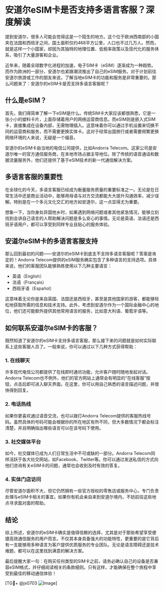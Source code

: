 # 安道尔eSIM卡是否支持多语言客服？深度解读

提到安道尔，很多人可能会觉得这是一个陌生的地方。这个位于欧洲西南部的小国夹在法国和西班牙之间，国土面积仅约468平方公里，人口也不过几万人。然而，就是这样一个小国家，却因为其独特的地理位置、低税率政策以及现代化的服务体系，吸引了大量游客和企业。

近年来，随着全球数字化进程的加速，电子SIM卡（eSIM）逐渐成为一种趋势。而作为欧洲的一部分，安道尔也紧跟潮流推出了自己的eSIM服务。对于计划前往安道尔旅游或工作的朋友来说，了解当地eSIM卡的功能和服务是非常重要的。那么问题来了：安道尔的eSIM卡是否支持多语言客服呢？

## 什么是eSIM？

首先，我们得简单了解一下eSIM是什么。传统SIM卡大家应该都很熟悉，它是一张小小的塑料卡片，上面存储着用户的网络运营商信息。而eSIM则是嵌入式SIM卡，直接集成在设备内部，无需物理插入。这意味着你可以通过手机设置来切换不同的运营商和服务，而不需要更换实体卡。这对于经常出国旅行或者需要频繁更换网络环境的人来说，无疑是一个福音。

安道尔的eSIM卡由当地的电信公司提供，比如Andorra Telecom。这家公司是安道尔唯一的官方通信服务商，在本地市场占据主导地位。除了传统的语音通话和数据流量服务外，他们还提供了基于eSIM技术的新一代通信解决方案。

## 多语言客服的重要性

在全球化的今天，多语言客服已经成为衡量服务质量的重要标准之一。无论是在日常生活中还是商业活动中，能够用母语与对方交流都能大大提升沟通效率，减少误解。特别是在一个多元文化交汇的地方如安道尔，这一点显得尤为重要。

想象一下，当你身处异国他乡时，如果遇到网络问题或者其他紧急情况，能够立刻找到会讲自己语言的人帮助解决问题是多么安心的事情。无论是英语、法语还是西班牙语用户，都可以享受到同样专业且贴心的服务体验。

## 安道尔eSIM卡的多语言客服支持

那么回到最初的问题——安道尔的eSIM卡到底支不支持多语言客服呢？答案是肯定的！Andorra Telecom提供的eSIM服务确实包含了多种语言的支持选项。具体来说，他们的客服团队能够熟练使用以下几种主要语言：

- 英语（English）
- 法语（Français）
- 西班牙语（Español）

这意味着无论你是来自英国、法国还是西班牙，甚至是其他国家的游客，都能够轻松地获取所需的信息和技术支持。此外，考虑到安道尔作为一个国际金融中心的地位，他们还可能额外提供其他常用语言的服务，比如意大利语、葡萄牙语等。

## 如何联系安道尔eSIM卡的客服？

既然知道了安道尔的eSIM卡支持多语言客服，那么接下来的问题就是如何实际联系上这些客服人员了。一般来说，你可以通过以下几种方式获得帮助：

### 1. 在线聊天
许多现代电信公司都提供了在线即时通讯功能，允许客户随时随地发起对话。Andorra Telecom也不例外，他们的官方网站上通常会有明显的“在线客服”按钮，点击后即可进入聊天界面。在这里，你可以用自己熟悉的语言描述问题，并很快得到回复。

### 2. 电话热线
如果你更喜欢通过语音交流，也可以拨打Andorra Telecom提供的客服热线号码。虽然具体的号码可能会根据你的所在地区有所不同，但大多数情况下都会标注清楚，并且明确指出哪些语言可以在该号码下使用。

### 3. 社交媒体平台
如今，社交媒体已成为人们日常生活中不可或缺的一部分。Andorra Telecom同样活跃于各大社交网站，如Facebook、Twitter等。你可以通过发送私信的方式向他们咨询有关eSIM卡的问题，通常也会收到及时有效的答复。

### 4. 实体门店访问
尽管安道尔面积不大，但它仍然拥有一些官方授权的零售店或服务中心，专门负责处理与eSIM卡相关的事宜。如果你有机会亲自来到安道尔境内，不妨前往这些地点寻求面对面的帮助。

## 结论

综上所述，安道尔的eSIM卡确实是值得信赖的选择，尤其是对于那些希望享受便捷高效通信服务的用户而言。不仅其本身具备强大的功能特性，更重要的是它背后有一支能够用多种语言为客户提供优质服务的专业团队。无论是语言障碍还是技术难题，都可以在这里找到满意的解决方案。

最后提醒大家一句：在购买任何类型的SIM卡之前，请务必确认自己的设备是否兼容eSIM格式，并仔细阅读相关的条款细则。只有这样，才能确保在整个旅程中享受到最佳的移动通信体验！

[TG💪+ @jx0703 ![Image](https://github.com/user-attachments/assets/dbca1d08-cadb-493c-b0ec-ad6f7a83f270)]